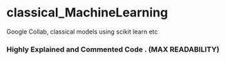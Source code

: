 # classical_MachineLearning
Google Collab, classical models using scikit learn etc

### Highly Explained and Commented Code . (MAX READABILITY)
